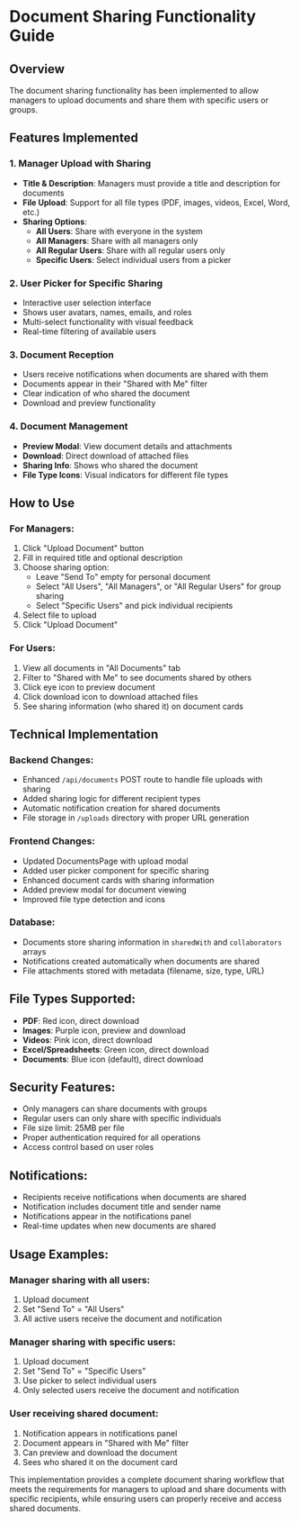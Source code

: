 # Document Sharing Functionality Guide

## Overview
The document sharing functionality has been implemented to allow managers to upload documents and share them with specific users or groups.

## Features Implemented

### 1. Manager Upload with Sharing
- **Title & Description**: Managers must provide a title and description for documents
- **File Upload**: Support for all file types (PDF, images, videos, Excel, Word, etc.)
- **Sharing Options**:
  - **All Users**: Share with everyone in the system
  - **All Managers**: Share with all managers only
  - **All Regular Users**: Share with all regular users only
  - **Specific Users**: Select individual users from a picker

### 2. User Picker for Specific Sharing
- Interactive user selection interface
- Shows user avatars, names, emails, and roles
- Multi-select functionality with visual feedback
- Real-time filtering of available users

### 3. Document Reception
- Users receive notifications when documents are shared with them
- Documents appear in their "Shared with Me" filter
- Clear indication of who shared the document
- Download and preview functionality

### 4. Document Management
- **Preview Modal**: View document details and attachments
- **Download**: Direct download of attached files
- **Sharing Info**: Shows who shared the document
- **File Type Icons**: Visual indicators for different file types

## How to Use

### For Managers:
1. Click "Upload Document" button
2. Fill in required title and optional description
3. Choose sharing option:
   - Leave "Send To" empty for personal document
   - Select "All Users", "All Managers", or "All Regular Users" for group sharing
   - Select "Specific Users" and pick individual recipients
4. Select file to upload
5. Click "Upload Document"

### For Users:
1. View all documents in "All Documents" tab
2. Filter to "Shared with Me" to see documents shared by others
3. Click eye icon to preview document
4. Click download icon to download attached files
5. See sharing information (who shared it) on document cards

## Technical Implementation

### Backend Changes:
- Enhanced `/api/documents` POST route to handle file uploads with sharing
- Added sharing logic for different recipient types
- Automatic notification creation for shared documents
- File storage in `/uploads` directory with proper URL generation

### Frontend Changes:
- Updated DocumentsPage with upload modal
- Added user picker component for specific sharing
- Enhanced document cards with sharing information
- Added preview modal for document viewing
- Improved file type detection and icons

### Database:
- Documents store sharing information in `sharedWith` and `collaborators` arrays
- Notifications created automatically when documents are shared
- File attachments stored with metadata (filename, size, type, URL)

## File Types Supported:
- **PDF**: Red icon, direct download
- **Images**: Purple icon, preview and download
- **Videos**: Pink icon, direct download
- **Excel/Spreadsheets**: Green icon, direct download
- **Documents**: Blue icon (default), direct download

## Security Features:
- Only managers can share documents with groups
- Regular users can only share with specific individuals
- File size limit: 25MB per file
- Proper authentication required for all operations
- Access control based on user roles

## Notifications:
- Recipients receive notifications when documents are shared
- Notification includes document title and sender name
- Notifications appear in the notifications panel
- Real-time updates when new documents are shared

## Usage Examples:

### Manager sharing with all users:
1. Upload document
2. Set "Send To" = "All Users"
3. All active users receive the document and notification

### Manager sharing with specific users:
1. Upload document
2. Set "Send To" = "Specific Users"
3. Use picker to select individual users
4. Only selected users receive the document and notification

### User receiving shared document:
1. Notification appears in notifications panel
2. Document appears in "Shared with Me" filter
3. Can preview and download the document
4. Sees who shared it on the document card

This implementation provides a complete document sharing workflow that meets the requirements for managers to upload and share documents with specific recipients, while ensuring users can properly receive and access shared documents.